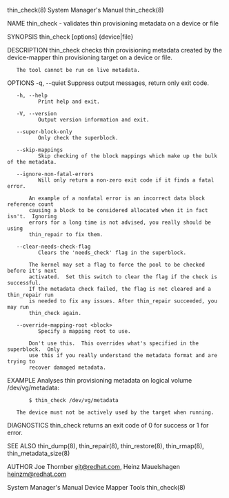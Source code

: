 thin_check(8)                                                                              System Manager's Manual                                                                              thin_check(8)

NAME
       thin_check - validates thin provisioning metadata on a device or file

SYNOPSIS
       thin_check [options] {device|file}

DESCRIPTION
       thin_check checks thin provisioning metadata created by the device-mapper thin provisioning target on a device or file.

       The tool cannot be run on live metadata.

OPTIONS
       -q, --quiet
              Suppress output messages, return only exit code.

       -h, --help
              Print help and exit.

       -V, --version
              Output version information and exit.

       --super-block-only
              Only check the superblock.

       --skip-mappings
              Skip checking of the block mappings which make up the bulk of the metadata.

       --ignore-non-fatal-errors
              Will only return a non-zero exit code if it finds a fatal error.

           An example of a nonfatal error is an incorrect data block reference count
           causing a block to be considered allocated when it in fact isn't.  Ignoring
           errors for a long time is not advised, you really should be using
           thin_repair to fix them.

       --clear-needs-check-flag
              Clears the 'needs_check' flag in the superblock.

           The kernel may set a flag to force the pool to be checked before it's next
           activated.  Set this switch to clear the flag if the check is successful.
           If the metadata check failed, the flag is not cleared and a thin_repair run
           is needed to fix any issues. After thin_repair succeeded, you may run
           thin_check again.

       --override-mapping-root <block>
              Specify a mapping root to use.

           Don't use this.  This overrides what's specified in the superblock.  Only
           use this if you really understand the metadata format and are trying to
           recover damaged metadata.

EXAMPLE
       Analyses thin provisioning metadata on logical volume /dev/vg/metadata:

           $ thin_check /dev/vg/metadata

       The device must not be actively used by the target when running.

DIAGNOSTICS
       thin_check returns an exit code of 0 for success or 1 for error.

SEE ALSO
       thin_dump(8), thin_repair(8), thin_restore(8), thin_rmap(8), thin_metadata_size(8)

AUTHOR
       Joe Thornber <ejt@redhat.com>, Heinz Mauelshagen <heinzm@redhat.com>

System Manager's Manual                                                                      Device Mapper Tools                                                                                thin_check(8)
